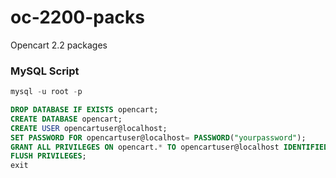 # oc-2200-packs

Opencart 2.2 packages

### MySQL Script

```sql
mysql -u root -p

DROP DATABASE IF EXISTS opencart;
CREATE DATABASE opencart;
CREATE USER opencartuser@localhost;
SET PASSWORD FOR opencartuser@localhost= PASSWORD("yourpassword");
GRANT ALL PRIVILEGES ON opencart.* TO opencartuser@localhost IDENTIFIED BY 'yourpassword';
FLUSH PRIVILEGES;
exit
```
